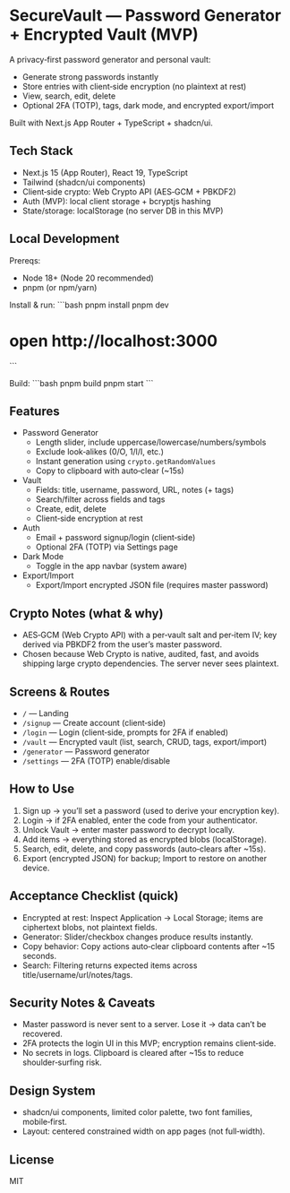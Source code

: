 # SecureVault — Password Generator + Encrypted Vault (MVP)

A privacy‑first password generator and personal vault:
- Generate strong passwords instantly
- Store entries with client‑side encryption (no plaintext at rest)
- View, search, edit, delete
- Optional 2FA (TOTP), tags, dark mode, and encrypted export/import

Built with Next.js App Router + TypeScript + shadcn/ui.

## Tech Stack
- Next.js 15 (App Router), React 19, TypeScript
- Tailwind (shadcn/ui components)
- Client‑side crypto: Web Crypto API (AES‑GCM + PBKDF2)
- Auth (MVP): local client storage + bcryptjs hashing
- State/storage: localStorage (no server DB in this MVP)

## Local Development
Prereqs:
- Node 18+ (Node 20 recommended)
- pnpm (or npm/yarn)

Install & run:
\`\`\`bash
pnpm install
pnpm dev
# open http://localhost:3000
\`\`\`

Build:
\`\`\`bash
pnpm build
pnpm start
\`\`\`

## Features
- Password Generator
  - Length slider, include uppercase/lowercase/numbers/symbols
  - Exclude look‑alikes (0/O, 1/l/I, etc.)
  - Instant generation using `crypto.getRandomValues`
  - Copy to clipboard with auto‑clear (~15s)
- Vault
  - Fields: title, username, password, URL, notes (+ tags)
  - Search/filter across fields and tags
  - Create, edit, delete
  - Client‑side encryption at rest
- Auth
  - Email + password signup/login (client‑side)
  - Optional 2FA (TOTP) via Settings page
- Dark Mode
  - Toggle in the app navbar (system aware)
- Export/Import
  - Export/Import encrypted JSON file (requires master password)

## Crypto Notes (what & why)
- AES‑GCM (Web Crypto API) with a per‑vault salt and per‑item IV; key derived via PBKDF2 from the user’s master password.
- Chosen because Web Crypto is native, audited, fast, and avoids shipping large crypto dependencies. The server never sees plaintext.

## Screens & Routes
- `/` — Landing
- `/signup` — Create account (client‑side)
- `/login` — Login (client‑side, prompts for 2FA if enabled)
- `/vault` — Encrypted vault (list, search, CRUD, tags, export/import)
- `/generator` — Password generator
- `/settings` — 2FA (TOTP) enable/disable

## How to Use
1. Sign up → you’ll set a password (used to derive your encryption key).
2. Login → if 2FA enabled, enter the code from your authenticator.
3. Unlock Vault → enter master password to decrypt locally.
4. Add items → everything stored as encrypted blobs (localStorage).
5. Search, edit, delete, and copy passwords (auto‑clears after ~15s).
6. Export (encrypted JSON) for backup; Import to restore on another device.

## Acceptance Checklist (quick)
- Encrypted at rest: Inspect Application → Local Storage; items are ciphertext blobs, not plaintext fields.
- Generator: Slider/checkbox changes produce results instantly.
- Copy behavior: Copy actions auto‑clear clipboard contents after ~15 seconds.
- Search: Filtering returns expected items across title/username/url/notes/tags.

## Security Notes & Caveats
- Master password is never sent to a server. Lose it → data can’t be recovered.
- 2FA protects the login UI in this MVP; encryption remains client‑side.
- No secrets in logs. Clipboard is cleared after ~15s to reduce shoulder‑surfing risk.

## Design System
- shadcn/ui components, limited color palette, two font families, mobile‑first.
- Layout: centered constrained width on app pages (not full‑width).

## License
MIT
 
 
